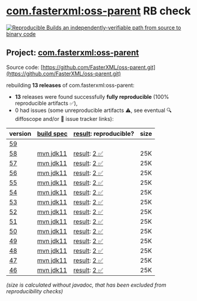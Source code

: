 [com.fasterxml:oss-parent](https://central.sonatype.com/artifact/com.fasterxml/oss-parent/versions) RB check
=======

[![Reproducible Builds](https://reproducible-builds.org/images/logos/rb.svg) an independently-verifiable path from source to binary code](https://reproducible-builds.org/)

## Project: [com.fasterxml:oss-parent](https://central.sonatype.com/artifact/com.fasterxml/oss-parent/versions)

Source code: [https://github.com/FasterXML/oss-parent.git](https://github.com/FasterXML/oss-parent.git)

rebuilding **13 releases** of com.fasterxml:oss-parent:
- **13** releases were found successfully **fully reproducible** (100% reproducible artifacts :white_check_mark:),
- 0 had issues (some unreproducible artifacts :warning:, see eventual :mag: diffoscope and/or :memo: issue tracker links):

| version | [build spec](/BUILDSPEC.md) | [result](https://reproducible-builds.org/docs/jvm/): reproducible? | size |
| -- | --------- | ------ | -- |
| [59](https://central.sonatype.com/artifact/com.fasterxml/oss-parent/59/pom) | | | |
| [58](https://central.sonatype.com/artifact/com.fasterxml/oss-parent/58/pom) | [mvn jdk11](oss-parent-58.buildspec) | [result](oss-parent-58.buildinfo): [2 :white_check_mark: ](oss-parent-58.buildcompare) | 25K |
| [57](https://central.sonatype.com/artifact/com.fasterxml/oss-parent/57/pom) | [mvn jdk11](oss-parent-57.buildspec) | [result](oss-parent-57.buildinfo): [2 :white_check_mark: ](oss-parent-57.buildcompare) | 25K |
| [56](https://central.sonatype.com/artifact/com.fasterxml/oss-parent/56/pom) | [mvn jdk11](oss-parent-56.buildspec) | [result](oss-parent-56.buildinfo): [2 :white_check_mark: ](oss-parent-56.buildcompare) | 25K |
| [55](https://central.sonatype.com/artifact/com.fasterxml/oss-parent/55/pom) | [mvn jdk11](oss-parent-55.buildspec) | [result](oss-parent-55.buildinfo): [2 :white_check_mark: ](oss-parent-55.buildcompare) | 25K |
| [54](https://central.sonatype.com/artifact/com.fasterxml/oss-parent/54/pom) | [mvn jdk11](oss-parent-54.buildspec) | [result](oss-parent-54.buildinfo): [2 :white_check_mark: ](oss-parent-54.buildcompare) | 25K |
| [53](https://central.sonatype.com/artifact/com.fasterxml/oss-parent/53/pom) | [mvn jdk11](oss-parent-53.buildspec) | [result](oss-parent-53.buildinfo): [2 :white_check_mark: ](oss-parent-53.buildcompare) | 25K |
| [52](https://central.sonatype.com/artifact/com.fasterxml/oss-parent/52/pom) | [mvn jdk11](oss-parent-52.buildspec) | [result](oss-parent-52.buildinfo): [2 :white_check_mark: ](oss-parent-52.buildcompare) | 25K |
| [51](https://central.sonatype.com/artifact/com.fasterxml/oss-parent/51/pom) | [mvn jdk11](oss-parent-51.buildspec) | [result](oss-parent-51.buildinfo): [2 :white_check_mark: ](oss-parent-51.buildcompare) | 25K |
| [50](https://central.sonatype.com/artifact/com.fasterxml/oss-parent/50/pom) | [mvn jdk11](oss-parent-50.buildspec) | [result](oss-parent-50.buildinfo): [2 :white_check_mark: ](oss-parent-50.buildcompare) | 25K |
| [49](https://central.sonatype.com/artifact/com.fasterxml/oss-parent/49/pom) | [mvn jdk11](oss-parent-49.buildspec) | [result](oss-parent-49.buildinfo): [2 :white_check_mark: ](oss-parent-49.buildcompare) | 25K |
| [48](https://central.sonatype.com/artifact/com.fasterxml/oss-parent/48/pom) | [mvn jdk11](oss-parent-48.buildspec) | [result](oss-parent-48.buildinfo): [2 :white_check_mark: ](oss-parent-48.buildcompare) | 25K |
| [47](https://central.sonatype.com/artifact/com.fasterxml/oss-parent/47/pom) | [mvn jdk11](oss-parent-47.buildspec) | [result](oss-parent-47.buildinfo): [2 :white_check_mark: ](oss-parent-47.buildcompare) | 25K |
| [46](https://central.sonatype.com/artifact/com.fasterxml/oss-parent/46/pom) | [mvn jdk11](oss-parent-46.buildspec) | [result](oss-parent-46.buildinfo): [2 :white_check_mark: ](oss-parent-46.buildcompare) | 25K |

<i>(size is calculated without javadoc, that has been excluded from reproducibility checks)</i>
